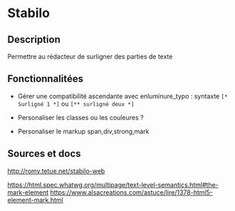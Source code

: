 # Stabilo

## Description

Permettre au rédacteur de surligner des parties de texte


## Fonctionnalitées

- Gérer une compatibilité ascendante avec enluminure_typo :
syntaxte `[* Surligné 1 *]` ou `[** surligné deux *]`

- Personaliser les classes ou les couleures ?

- Personaliser le markup span,div,strong,mark 

## Sources et docs

http://romy.tetue.net/stabilo-web

https://html.spec.whatwg.org/multipage/text-level-semantics.html#the-mark-element
https://www.alsacreations.com/astuce/lire/1378-html5-element-mark.html